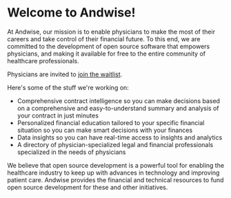# Welcome to Andwise!

At Andwise, our mission is to enable physicians to make the most of their careers and take control of their financial future. To this end, we are committed to the development of open source software that empowers physicians, and making it available for free to the entire community of healthcare professionals.

Physicians are invited to [join the waitlist](https://joinandwise.com/).

Here's some of the stuff we're working on:

* Comprehensive contract intelligence so you can make decisions based on a comprehensive and easy-to-understand summary and analysis of your contract in just minutes
* Personalized financial education tailored to your specific financial situation so you can make smart decisions with your finances
* Data insights so you can have real-time access to insights and analytics
* A directory of physician-specialized legal and financial professionals specialized in the needs of physicians

We believe that open source development is a powerful tool for enabling the healthcare industry to keep up with advances in technology and improving patient care. Andwise provides the financial and technical resources to fund open source development for these and other initiatives.

